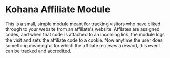 Kohana Affiliate Module
=======================

This is a small, simple module meant for tracking visitors who have cliked 
through to your website from an affiliate's website. Affilates are assigned
codes, and when that code is attached to an incoming link, the module logs
the visit and sets the affiliate code to a cookie. Now anytime the user does
something meaningful for which the affiliate recieves a reward, this event
can be tracked and accredited.
